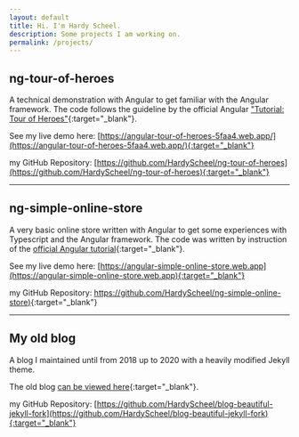 ```yaml
---
layout: default
title: Hi. I'm Hardy Scheel.
description: Some projects I am working on.
permalink: /projects/
---
```

## ng-tour-of-heroes
A technical demonstration with Angular to get familiar with the Angular framework. The code follows the guideline by the official Angular ["Tutorial: Tour of Heroes"](https://angular.io/tutorial){:target="_blank"}.

See my live demo here: [https://angular-tour-of-heroes-5faa4.web.app/](https://angular-tour-of-heroes-5faa4.web.app/){:target="_blank"}

my GitHub Repository: [https://github.com/HardyScheel/ng-tour-of-heroes](https://github.com/HardyScheel/ng-tour-of-heroes){:target="_blank"}

---

## ng-simple-online-store
A very basic online store written with Angular to get some experiences with Typescript and the Angular framework. The code was written by instruction of the [official Angular tutorial](https://angular.io/start){:target="_blank"}.

See my live demo here: [https://angular-simple-online-store.web.app](https://angular-simple-online-store.web.app){:target="_blank"}

my GitHub Repository: [https://github.com/HardyScheel/ng-simple-online-store)](https://github.com/HardyScheel/ng-simple-online-store){:target="_blank"}

---

## My old blog
A blog I maintained until from 2018 up to 2020 with a heavily modified Jekyll theme.

The old blog [can be viewed here](https://scheel.dev/blog-beautiful-jekyll-fork/){:target="_blank"}.

my GitHub Repository: [https://github.com/HardyScheel/blog-beautiful-jekyll-fork](https://github.com/HardyScheel/blog-beautiful-jekyll-fork){:target="_blank"}